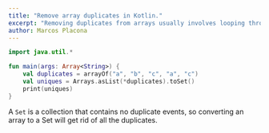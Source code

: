 ```yaml
---
title: "Remove array duplicates in Kotlin."
excerpt: "Removing duplicates from arrays usually involves looping through an entire array and creating a new array without duplicates"
author: Marcos Placona
---
```


```kotlin
import java.util.*

fun main(args: Array<String>) {
    val duplicates = arrayOf("a", "b", "c", "a", "c")
    val uniques = Arrays.asList(*duplicates).toSet()
    print(uniques)
}
```

A `Set` is a collection that contains no duplicate events, so converting an array to a Set will get rid of all the duplicates.
